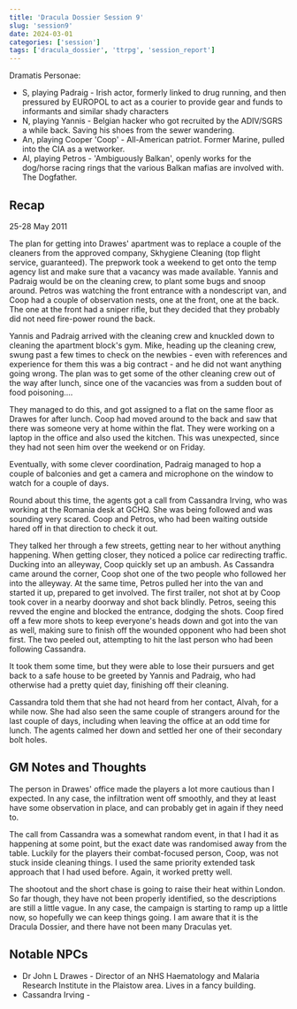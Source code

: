 ```yaml
---
title: 'Dracula Dossier Session 9'
slug: 'session9'
date: 2024-03-01
categories: ['session']
tags: ['dracula_dossier', 'ttrpg', 'session_report']
---
```


Dramatis Personae:

* S, playing Padraig - Irish actor, formerly linked to drug running, and then pressured by EUROPOL to act as a courier to provide gear and funds to informants and similar shady characters
* N, playing Yannis - Belgian hacker who got recruited by the ADIV/SGRS a while back. Saving his shoes from the sewer wandering.
* An, playing Cooper 'Coop' - All-American patriot. Former Marine, pulled into the CIA as a wetworker.
* Al, playing Petros - 'Ambiguously Balkan', openly works for the dog/horse racing rings that the various Balkan mafias are involved with. The Dogfather.

## Recap

25-28 May 2011

The plan for getting into Drawes' apartment was to replace a couple of the cleaners from the approved company, Skhygiene Cleaning (top flight service, guaranteed). The prepwork took a weekend to get onto the temp agency list and make sure that a vacancy was made available. Yannis and Padraig would be on the cleaning crew, to plant some bugs and snoop around. Petros was watching the front entrance with a nondescript van, and Coop had a couple of observation nests, one at the front, one at the back. The one at the front had a sniper rifle, but they decided that they probably did not need fire-power round the back.

Yannis and Padraig arrived with the cleaning crew and knuckled down to cleaning the apartment block's gym. Mike, heading up the cleaning crew, swung past a few times to check on the newbies - even with references and experience for them this was a big contract - and he did not want anything going wrong. The plan was to get some of the other cleaning crew out of the way after lunch, since one of the vacancies was from a sudden bout of food poisoning....

They managed to do this, and got assigned to a flat on the same floor as Drawes for after lunch. Coop had moved around to the back and saw that there was someone very at home within the flat. They were working on a laptop in the office and also used the kitchen. This was unexpected, since they had not seen him over the weekend or on Friday.

Eventually, with some clever coordination, Padraig managed to hop a couple of balconies and get a camera and microphone on the window to watch for a couple of days.

Round about this time, the agents got a call from Cassandra Irving, who was working at the Romania desk at GCHQ. She was being followed and was sounding very scared. Coop and Petros, who had been waiting outside hared off in that direction to check it out.

They talked her through a few streets, getting near to her without anything happening. When getting closer, they noticed a police car redirecting traffic. Ducking into an alleyway, Coop quickly set up an ambush. As Cassandra came around the corner, Coop shot one of the two people who followed her into the alleyway. At the same time, Petros pulled her into the van and started it up, prepared to get involved. The first trailer, not shot at by Coop took cover in a nearby doorway and shot back blindly. Petros, seeing this revved the engine and blocked the entrance, dodging the shots. Coop fired off a few more shots to keep everyone's heads down and got into the van as well, making sure to finish off the wounded opponent who had been shot first. The two peeled out, attempting to hit the last person who had been following Cassandra.

It took them some time, but they were able to lose their pursuers and get back to a safe house to be greeted by Yannis and Padraig, who had otherwise had a pretty quiet day, finishing off their cleaning.

Cassandra told them that she had not heard from her contact, Alvah, for a while now. She had also seen the same couple of strangers around for the last couple of days, including when leaving the office at an odd time for lunch. The agents calmed her down and settled her one of their secondary bolt holes.

## GM Notes and Thoughts

The person in Drawes' office made the players a lot more cautious than I expected. In any case, the infiltration went off smoothly, and they at least have some observation in place, and can probably get in again if they need to.

The call from Cassandra was a somewhat random event, in that I had it as happening at some point, but the exact date was randomised away from the table. Luckily for the players their combat-focused person, Coop, was not stuck inside cleaning things. I used the same priority extended task approach that I had used before. Again, it worked pretty well.

The shootout and the short chase is going to raise their heat within London. So far though, they have not been properly identified, so the descriptions are still a little vague. In any case, the campaign is starting to ramp up a little now, so hopefully we can keep things going. I am aware that it is the Dracula Dossier, and there have not been many Draculas yet.

## Notable NPCs

* Dr John L Drawes - Director of an NHS Haematology and Malaria Research Institute in the Plaistow area. Lives in a fancy building.
* Cassandra Irving - 
